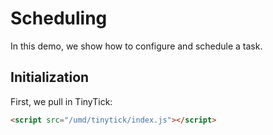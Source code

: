 # Scheduling

In this demo, we show how to configure and schedule a task.

## Initialization

First, we pull in TinyTick:

```html
<script src="/umd/tinytick/index.js"></script>
```
